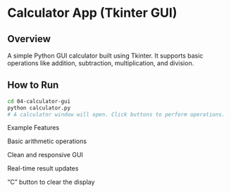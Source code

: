 # Calculator App (Tkinter GUI)

## Overview
A simple Python GUI calculator built using Tkinter. It supports basic operations like addition, subtraction, multiplication, and division.

## How to Run
```bash
cd 04-calculator-gui
python calculator.py
# A calculator window will open. Click buttons to perform operations.
```

Example Features

Basic arithmetic operations

Clean and responsive GUI

Real-time result updates

“C” button to clear the display